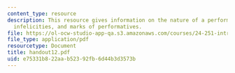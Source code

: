 ```yaml
---
content_type: resource
description: This resource gives information on the nature of a performative utterance,
  infelicities, and marks of performatives.
file: https://ol-ocw-studio-app-qa.s3.amazonaws.com/courses/24-251-introduction-to-philosophy-of-language-spring-2005/e75331b822aab52392fb6d44b3d3573b_handout12.pdf
file_type: application/pdf
resourcetype: Document
title: handout12.pdf
uid: e75331b8-22aa-b523-92fb-6d44b3d3573b
---
```

